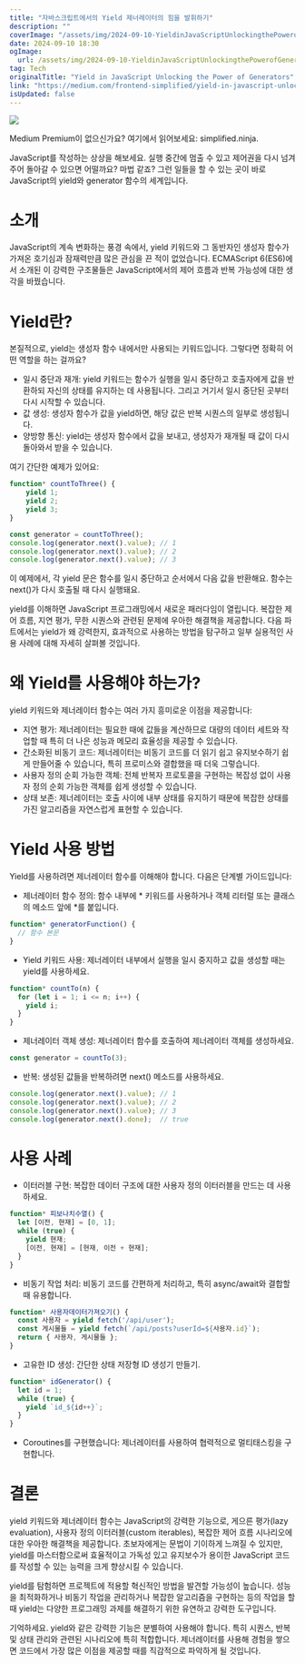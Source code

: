 ```yaml
---
title: "자바스크립트에서의 Yield 제너레이터의 힘을 발휘하기"
description: ""
coverImage: "/assets/img/2024-09-10-YieldinJavaScriptUnlockingthePowerofGenerators_0.png"
date: 2024-09-10 18:30
ogImage: 
  url: /assets/img/2024-09-10-YieldinJavaScriptUnlockingthePowerofGenerators_0.png
tag: Tech
originalTitle: "Yield in JavaScript Unlocking the Power of Generators"
link: "https://medium.com/frontend-simplified/yield-in-javascript-unlocking-the-power-of-generators-8bd0a3acbb7f"
isUpdated: false
---
```



<img src="/assets/img/2024-09-10-YieldinJavaScriptUnlockingthePowerofGenerators_0.png" />

Medium Premium이 없으신가요? 여기에서 읽어보세요: simplified.ninja.

JavaScript를 작성하는 상상을 해보세요. 실행 중간에 멈출 수 있고 제어권을 다시 넘겨주어 돌아갈 수 있으면 어떨까요? 마법 같죠? 그런 일들을 할 수 있는 곳이 바로 JavaScript의 yield와 generator 함수의 세계입니다.

# 소개

<div class="content-ad"></div>

JavaScript의 계속 변화하는 풍경 속에서, yield 키워드와 그 동반자인 생성자 함수가 가져온 호기심과 잠재력만큼 많은 관심을 끈 적이 없었습니다. ECMAScript 6(ES6)에서 소개된 이 강력한 구조물들은 JavaScript에서의 제어 흐름과 반복 가능성에 대한 생각을 바꿨습니다.

# Yield란?

본질적으로, yield는 생성자 함수 내에서만 사용되는 키워드입니다. 그렇다면 정확히 어떤 역할을 하는 걸까요?

- 일시 중단과 재개: yield 키워드는 함수가 실행을 일시 중단하고 호출자에게 값을 반환하되 자신의 상태를 유지하는 데 사용됩니다. 그리고 거기서 일시 중단된 곳부터 다시 시작할 수 있습니다.
- 값 생성: 생성자 함수가 값을 yield하면, 해당 값은 반복 시퀀스의 일부로 생성됩니다.
- 양방향 통신: yield는 생성자 함수에서 값을 보내고, 생성자가 재개될 때 값이 다시 돌아와서 받을 수 있습니다.

<div class="content-ad"></div>

여기 간단한 예제가 있어요:

```js
function* countToThree() {
    yield 1;
    yield 2;
    yield 3;
}
```

```js
const generator = countToThree();
console.log(generator.next().value); // 1
console.log(generator.next().value); // 2
console.log(generator.next().value); // 3
```

이 예제에서, 각 yield 문은 함수를 일시 중단하고 순서에서 다음 값을 반환해요. 함수는 next()가 다시 호출될 때 다시 실행돼요.

<div class="content-ad"></div>

yield를 이해하면 JavaScript 프로그래밍에서 새로운 패러다임이 열립니다. 복잡한 제어 흐름, 지연 평가, 무한 시퀀스와 관련된 문제에 우아한 해결책을 제공합니다. 다음 파트에서는 yield가 왜 강력한지, 효과적으로 사용하는 방법을 탐구하고 일부 실용적인 사용 사례에 대해 자세히 살펴볼 것입니다.

# 왜 Yield를 사용해야 하는가?

yield 키워드와 제너레이터 함수는 여러 가지 흥미로운 이점을 제공합니다:

- 지연 평가: 제너레이터는 필요한 때에 값들을 계산하므로 대량의 데이터 세트와 작업할 때 특히 더 나은 성능과 메모리 효율성을 제공할 수 있습니다.
- 간소화된 비동기 코드: 제너레이터는 비동기 코드를 더 읽기 쉽고 유지보수하기 쉽게 만들어줄 수 있습니다, 특히 프로미스와 결합했을 때 더욱 그렇습니다.
- 사용자 정의 순회 가능한 객체: 전체 반복자 프로토콜을 구현하는 복잡성 없이 사용자 정의 순회 가능한 객체를 쉽게 생성할 수 있습니다.
- 상태 보존: 제너레이터는 호출 사이에 내부 상태를 유지하기 때문에 복잡한 상태를 가진 알고리즘을 자연스럽게 표현할 수 있습니다.

<div class="content-ad"></div>

# Yield 사용 방법

Yield를 사용하려면 제너레이터 함수를 이해해야 합니다. 다음은 단계별 가이드입니다:

- 제너레이터 함수 정의: 함수 내부에 * 키워드를 사용하거나 객체 리터럴 또는 클래스의 메소드 앞에 *를 붙입니다.

```js
function* generatorFunction() {
  // 함수 본문
}
```

<div class="content-ad"></div>

- Yield 키워드 사용: 제너레이터 내부에서 실행을 일시 중지하고 값을 생성할 때는 yield를 사용하세요.

```js
function* countTo(n) {
  for (let i = 1; i <= n; i++) {
    yield i;
  }
}
```

- 제너레이터 객체 생성: 제너레이터 함수를 호출하여 제너레이터 객체를 생성하세요.

```js
const generator = countTo(3);
```

<div class="content-ad"></div>

- 반복: 생성된 값들을 반복하려면 next() 메소드를 사용하세요.

```js
console.log(generator.next().value); // 1
console.log(generator.next().value); // 2
console.log(generator.next().value); // 3
console.log(generator.next().done);  // true
```

# 사용 사례

- 이터러블 구현: 복잡한 데이터 구조에 대한 사용자 정의 이터러블을 만드는 데 사용하세요.

<div class="content-ad"></div>

```js
function* 피보나치수열() {
  let [이전, 현재] = [0, 1];
  while (true) {
    yield 현재;
    [이전, 현재] = [현재, 이전 + 현재];
  }
}
```

- 비동기 작업 처리: 비동기 코드를 간편하게 처리하고, 특히 async/await와 결합할 때 유용합니다.

```js
function* 사용자데이터가져오기() {
  const 사용자 = yield fetch('/api/user');
  const 게시물들 = yield fetch(`/api/posts?userId=${사용자.id}`);
  return { 사용자, 게시물들 };
}
```

- 고유한 ID 생성: 간단한 상태 저장형 ID 생성기 만들기.


<div class="content-ad"></div>

```js
function* idGenerator() {
  let id = 1;
  while (true) {
    yield `id_${id++}`;
  }
}
```

- Coroutines를 구현했습니다: 제너레이터를 사용하여 협력적으로 멀티태스킹을 구현합니다.

# 결론

yield 키워드와 제너레이터 함수는 JavaScript의 강력한 기능으로, 게으른 평가(lazy evaluation), 사용자 정의 이터러블(custom iterables), 복잡한 제어 흐름 시나리오에 대한 우아한 해결책을 제공합니다. 초보자에게는 문법이 기이하게 느껴질 수 있지만, yield를 마스터함으로써 효율적이고 가독성 있고 유지보수가 용이한 JavaScript 코드를 작성할 수 있는 능력을 크게 향상시킬 수 있습니다.


<div class="content-ad"></div>

yield를 탐험하면 프로젝트에 적용할 혁신적인 방법을 발견할 가능성이 높습니다. 성능을 최적화하거나 비동기 작업을 관리하거나 복잡한 알고리즘을 구현하는 등의 작업을 할 때 yield는 다양한 프로그래밍 과제를 해결하기 위한 유연하고 강력한 도구입니다.

기억하세요. yield와 같은 강력한 기능은 분별하여 사용해야 합니다. 특히 시퀀스, 반복 및 상태 관리와 관련된 시나리오에 특히 적합합니다. 제너레이터를 사용해 경험을 쌓으면 코드에서 가장 많은 이점을 제공할 때를 직감적으로 파악하게 될 것입니다.